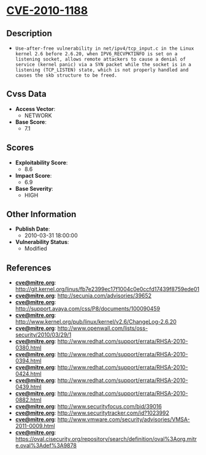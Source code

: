
# [CVE-2010-1188](https://cve.mitre.org/cgi-bin/cvename.cgi?name=CVE-2010-1188)

## Description

- `Use-after-free vulnerability in net/ipv4/tcp_input.c in the Linux kernel 2.6 before 2.6.20, when IPV6_RECVPKTINFO is set on a listening socket, allows remote attackers to cause a denial of service (kernel panic) via a SYN packet while the socket is in a listening (TCP_LISTEN) state, which is not properly handled and causes the skb structure to be freed.`

## Cvss Data

- **Access Vector**:
  - NETWORK
- **Base Score**:
  - 7.1

## Scores

- **Exploitability Score**:
  - 8.6
- **Impact Score**:
  - 6.9
- **Base Severity**:
  - HIGH

## Other Information

- **Publish Date**:
  - 2010-03-31 18:00:00
- **Vulnerability Status**:
  - Modified

## References

- **cve@mitre.org**: http://git.kernel.org/linus/fb7e2399ec17f1004c0e0ccfd17439f8759ede01
- **cve@mitre.org**: http://secunia.com/advisories/39652
- **cve@mitre.org**: http://support.avaya.com/css/P8/documents/100090459
- **cve@mitre.org**: http://www.kernel.org/pub/linux/kernel/v2.6/ChangeLog-2.6.20
- **cve@mitre.org**: http://www.openwall.com/lists/oss-security/2010/03/29/1
- **cve@mitre.org**: http://www.redhat.com/support/errata/RHSA-2010-0380.html
- **cve@mitre.org**: http://www.redhat.com/support/errata/RHSA-2010-0394.html
- **cve@mitre.org**: http://www.redhat.com/support/errata/RHSA-2010-0424.html
- **cve@mitre.org**: http://www.redhat.com/support/errata/RHSA-2010-0439.html
- **cve@mitre.org**: http://www.redhat.com/support/errata/RHSA-2010-0882.html
- **cve@mitre.org**: http://www.securityfocus.com/bid/39016
- **cve@mitre.org**: http://www.securitytracker.com/id?1023992
- **cve@mitre.org**: http://www.vmware.com/security/advisories/VMSA-2011-0009.html
- **cve@mitre.org**: https://oval.cisecurity.org/repository/search/definition/oval%3Aorg.mitre.oval%3Adef%3A9878

